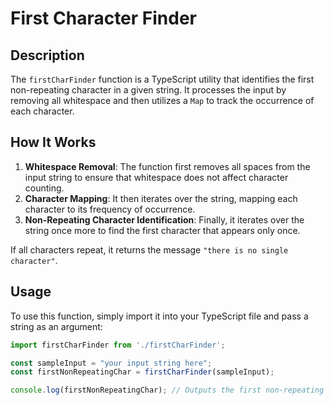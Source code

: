 # First Character Finder

## Description
The `firstCharFinder` function is a TypeScript utility that identifies the first non-repeating character in a given string. It processes the input by removing all whitespace and then utilizes a `Map` to track the occurrence of each character.

## How It Works
1. **Whitespace Removal**: The function first removes all spaces from the input string to ensure that whitespace does not affect character counting.
2. **Character Mapping**: It then iterates over the string, mapping each character to its frequency of occurrence.
3. **Non-Repeating Character Identification**: Finally, it iterates over the string once more to find the first character that appears only once.

If all characters repeat, it returns the message `"there is no single character"`.

## Usage
To use this function, simply import it into your TypeScript file and pass a string as an argument:

```typescript
import firstCharFinder from './firstCharFinder';

const sampleInput = "your input string here";
const firstNonRepeatingChar = firstCharFinder(sampleInput);

console.log(firstNonRepeatingChar); // Outputs the first non-repeating character or the no-single-character message
